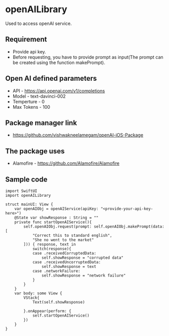 # openAILibrary

Used to access openAI service.

## Requirement

- Provide api key.
- Before requesting, you have to provide prompt as input(The prompt can be created using the function makePrompt).

## Open AI defined parameters
- API - https://api.openai.com/v1/completions
- Model - text-davinci-002
- Temperture - 0
- Max Tokens - 100

## Package manager link
- https://github.com/vishwakneelamegam/openAI-iOS-Package

## The package uses
- Alamofire - https://github.com/Alamofire/Alamofire

## Sample code

```
import SwiftUI
import openAILibrary

struct mainUI: View {
    var openAIObj = openAIService(apiKey: "<provide-your-api-key-here>")
    @State var showResponse : String = ""
    private func startOpenAIService(){
        self.openAIObj.request(prompt: self.openAIObj.makePrompt(data: [
            "Correct this to standard english",
            "She no went to the market"
        ])) { response, text in
            switch(response){
            case .receivedCorruptedData:
                self.showResponse = "corrupted data"
            case .receivedUncorruptedData:
                self.showResponse = text
            case .networkFailure:
                self.showResponse = "network failure"
            }
        }
    }
    var body: some View {
        VStack{
            Text(self.showResponse)
            
        }.onAppear(perform: {
            self.startOpenAIService()
        })
    }
}
```
